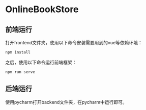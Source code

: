 # OnlineBookStore



## 前端运行

打开frontend文件夹，使用以下命令安装需要用到的vue等依赖环境：

```
npm install
```

之后，使用以下命令运行前端框架：

```
npm run serve
```



## 后端运行

使用pycharm打开backend文件夹，在pycharm中运行即可。